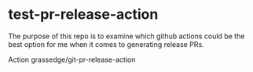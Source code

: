 # test-pr-release-action

The purpose of this repo is to examine which github actions could be the best option for me when it comes to generating release PRs.


Action grassedge/git-pr-release-action
